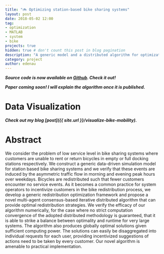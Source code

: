 ```yaml
---
title: "🚲 Optimizing station-based bike sharing systems"
layout: post
date: 2018-05-02 12:00
tag:
- optimization
- MATLAB
- system
- bike
projects: true
hidden: true # don't count this post in blog pagination
description: "A generic model and a distributed algorithm for optimization of station-based bike sharing systems"
category: project
author: edenau
---
```


***Source code is now available on <a href="https://github.com/edenau/Bike-Sharing-Systems-Optimization" target="_blank">Github</a>. Check it out!***

***Paper coming soon! I will explain the algorithm once it is published.***

# Data Visualization

***Check out my blog [post]({{ site.url }}/visualize-bike-mobility).***

# Abstract

We consider the problem of low service level in bike sharing systems where customers are unable to rent or return bicycles in empty or full docking stations respectively. We construct a generic data-driven simulation model for station based bike sharing systems and we verify that these events are induced by the asymmetric traffic flow in morning and evening peak hours over weekdays. Bicycles are redistributed such that fewer customers encounter no service events. As it becomes a common practice for system operators to incentivize customers in the bike redistribution process, we develop a generic redistribution optimization framework and propose a novel multi-agent consensus-based iterative distributed algorithm that can provide optimal redistribution strategies. We verify the efficacy of our algorithm numerically, for the case where no strict computation convergence of the adopted distributed methodology is guaranteed, that it is able to strike a balance between optimality and runtime for very large systems. The algorithm also produces globally optimal solutions given sufficient computing power. The solutions can easily be disaggregated into individual requests for each user, providing incentivized suggestions of actions need to be taken by every customer. Our novel algorithm is amenable to practical implementation.
